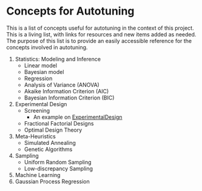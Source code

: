 

# Concepts for Autotuning

This  is a  list  of concepts  useful  for  autotuning in  the  context of  this
project. This is a living list, with  links for resources and new items added as
needed. The  purpose of this list  is to provide an  easily accessible reference
for the concepts involved in autotuning.

1.  Statistics: Modeling and Inference
    -   Linear model
    -   Bayesian model
    -   Regression
    -   Analysis of Variance (ANOVA)
    -   Akaike Information Criterion (AIC)
    -   Bayesian Information Criterion (BIC)
2.  Experimental Design
    -   Screening
        -   An example on [ExperimentalDesign](https://github.com/phrb/ExperimentalDesign.jl/blob/master/examples/Screening%20with%20Plackett-Burman%20Designs.ipynb)
    -   Fractional Factorial Designs
    -   Optimal Design Theory
3.  Meta-Heuristics
    -   Simulated Annealing
    -   Genetic Algorithms
4.  Sampling
    -   Uniform Random Sampling
    -   Low-discrepancy Sampling
5.  Machine Learning
6.  Gaussian Process Regression
